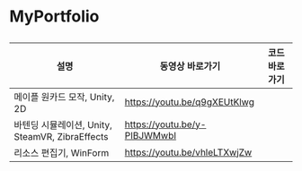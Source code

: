 # MyPortfolio

##
|설명|동영상 바로가기|코드 바로가기|
|---|---|---|
|메이플 원카드 모작, Unity, 2D|<https://youtu.be/q9gXEUtKlwg>||
|바텐딩 시뮬레이션, Unity, SteamVR, ZibraEffects|<https://youtu.be/y-PIBJWMwbI>||
|리소스 편집기, WinForm|<https://youtu.be/vhleLTXwjZw>||
